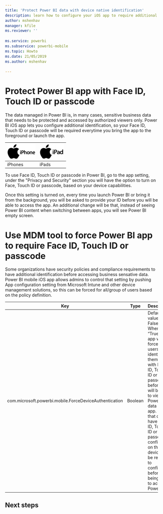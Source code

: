 ```yaml
---
title: 'Protect Power BI data with device native identification'
description: learn how to configure your iOS app to require additional identification before you can access your Power BI data
author: mshenhav
manager: kfile
ms.reviewer: ''

ms.service: powerbi
ms.subservice: powerbi-mobile
ms.topic: Howto
ms.date: 21/05/2019
ms.author: mshenhav

---
```

# Protect Power BI app with Face ID, Touch ID or passcode 

The data managed in Power BI is, in many cases, sensitive business data that needs to be protected and accessed by authorized viewers only. 
Power BI iOS app lets you configure additional identification, so your Face ID, Touch ID or passcode will be required everytime you bring the app to the foreground or launch the app.

| ![iPhone](./media/tutorial-mobile-apps-ios-qna/iphone-logo-50-px.png) | ![iPad](./media/tutorial-mobile-apps-ios-qna/ipad-logo-50-px.png) |
|:--- |:--- |
| iPhones |iPads |

To use Face ID, Touch ID or passcode in Power BI, go to the app setting, under the "Privacy and Security" section you will have the option to turn on Face, Touch ID or passcode, based on your device capabilities.

Once this setting is turned on, every time you launch Power BI or bring it from the background, you will be asked to provide your ID before you will be able to access the app.
An additional change will be that, instead of seeing Power BI content when switching between apps, you will see Power BI empty screen.

# Use MDM tool to force Power BI app to require Face ID, Touch ID or passcode

Some organizations have security policies and compliance requirements to have additional identification before accessing business sensative data. 
Power BI mobile iOS app allows admins to control that setting by pushing App configuration setting from Microsoft Intune and other device management solutions, so this can be forced for all/group of users based on the policy definition.

|Key  |Type  |Description  |
|---------|---------|---------|
| com.microsoft.powerbi.mobile.ForceDeviceAuthentication | Boolean | Default value is False <br>When set to “True”, the app will force the users to identify themselves with Face ID, Touch ID or passcode before they will be able to view any Power BI data in the app. USers that do not have Face ID, Touch ID or passcode configured on their device, will be required to configure it before being able to access Power BI  |

## Next steps



